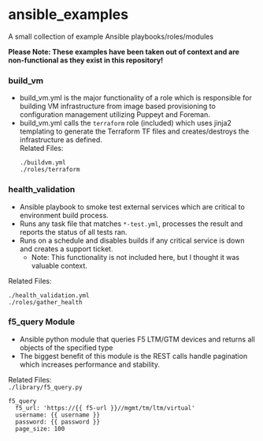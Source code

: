 # ansible_examples

A small collection of example Ansible playbooks/roles/modules

**Please Note: These examples have been taken out of context and are non-functional as they exist in this repository!**

### build_vm
* build_vm.yml is the major functionality of a role which is responsible for building VM infrastructure from image based provisioning to configuration management utilizing Puppeyt and Foreman.  
* build_vm.yml calls the `terraform` role (included) which uses jinja2 templating to generate the Terraform TF files and creates/destroys the infrastructure as defined.  
Related Files:
   ```
   ./buildvm.yml
   ./roles/terraform
   ```

### health_validation
* Ansible playbook to smoke test external services which are critical to environment build process.
* Runs any task file that matches `*-test.yml`, processes the result and reports the status of all tests ran.
* Runs on a schedule and disables builds if any critical service is down and creates a support ticket.
    * Note: This functionality is not included here, but I thought it was valuable context.   

Related Files:
```
./health_validation.yml
./roles/gather_health
```



### f5_query Module ###
* Ansible python module that queries F5 LTM/GTM devices and returns all objects of the specified type
* The biggest benefit of this module is the REST calls handle pagination which increases performance and stability.  

Related Files:  
`./library/f5_query.py`

```
f5_query
  f5_url: 'https://{{ f5-url }}//mgmt/tm/ltm/virtual'
  username: {{ username }}
  password: {{ password }}
  page_size: 100
```
